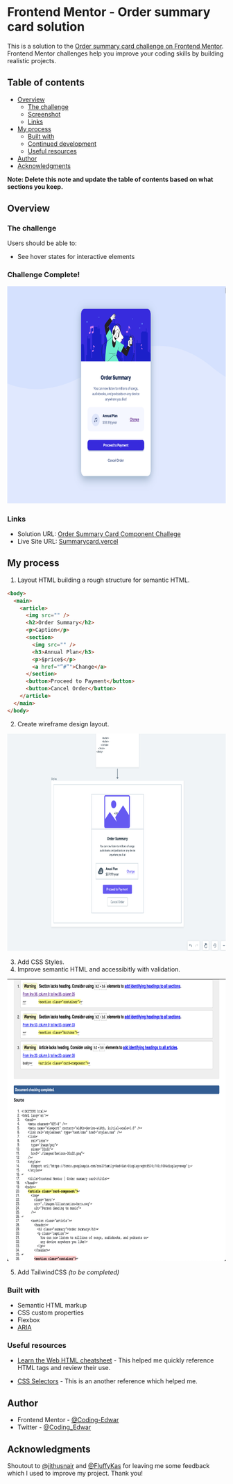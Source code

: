 # Frontend Mentor - Order summary card solution

This is a solution to the [Order summary card challenge on Frontend Mentor](https://www.frontendmentor.io/challenges/order-summary-component-QlPmajDUj). Frontend Mentor challenges help you improve your coding skills by building realistic projects.

## Table of contents

- [Overview](#overview)
  - [The challenge](#the-challenge)
  - [Screenshot](#screenshot)
  - [Links](#links)
- [My process](#my-process)
  - [Built with](#built-with)
  - [Continued development](#continued-development)
  - [Useful resources](#useful-resources)
- [Author](#author)
- [Acknowledgments](#acknowledgments)

**Note: Delete this note and update the table of contents based on what sections you keep.**

## Overview

### The challenge

Users should be able to:

- See hover states for interactive elements

### Challenge Complete!

<img src="./screenshots/challenge-complete.png" width="800" height="500">

### Links

- Solution URL: [Order Summary Card Component Challege](https://www.frontendmentor.io/challenges/order-summary-component-QlPmajDUj/hub/flexbox-8tipvr3Zx)
- Live Site URL: [Summarycard.vercel](https://summarycard.vercel.app/)

## My process

1. Layout HTML building a rough structure for semantic HTML.

```html
<body>
  <main>
    <article>
      <img src="" />
      <h2>Order Summary</h2>
      <p>Caption</p>
      <section>
        <img src="" />
        <h3>Annual Plan</h3>
        <p>$price$</p>
        <a href="”#”">Change</a>
      </section>
      <button>Proceed to Payment</button>
      <button>Cancel Order</button>
    </article>
  </main>
</body>
```

2. Create wireframe design layout.

<img src="./screenshots/wireframe.png" width="800" height="500">

3. Add CSS Styles.
4. Improve semantic HTML and accessibitly with validation.

<img src="./screenshots/htmlvalidation.png" width="800" height="650">

5. Add TailwindCSS _(to be completed)_

### Built with

- Semantic HTML markup
- CSS custom properties
- Flexbox
- [ARIA](https://www.w3.org/TR/2017/REC-wai-aria-1.1-20171214/)

### Useful resources

- [Learn the Web HTML cheatsheet](https://learn-the-web.algonquindesign.ca/topics/html-semantics-cheat-sheet/) - This helped me quickly reference HTML tags and review their use.

- [CSS Selectors](https://developer.mozilla.org/en-US/docs/Learn/CSS/Building_blocks/Selectors) - This is an another reference which helped me.

## Author

- Frontend Mentor - [@Coding-Edwar](https://www.frontendmentor.io/profile/Coding-Edwar)
- Twitter - [@Coding_Edwar](https://twitter.com/Coding_Edwar)

## Acknowledgments

Shoutout to [@jithusnair](https://www.frontendmentor.io/profile/jithusnair) and [@FluffyKas](https://www.frontendmentor.io/profile/FluffyKas) for leaving me some feedback which I used to improve my project. Thank you!
